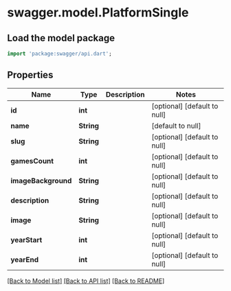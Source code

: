 # swagger.model.PlatformSingle

## Load the model package
```dart
import 'package:swagger/api.dart';
```

## Properties
Name | Type | Description | Notes
------------ | ------------- | ------------- | -------------
**id** | **int** |  | [optional] [default to null]
**name** | **String** |  | [default to null]
**slug** | **String** |  | [optional] [default to null]
**gamesCount** | **int** |  | [optional] [default to null]
**imageBackground** | **String** |  | [optional] [default to null]
**description** | **String** |  | [optional] [default to null]
**image** | **String** |  | [optional] [default to null]
**yearStart** | **int** |  | [optional] [default to null]
**yearEnd** | **int** |  | [optional] [default to null]

[[Back to Model list]](../README.md#documentation-for-models) [[Back to API list]](../README.md#documentation-for-api-endpoints) [[Back to README]](../README.md)


